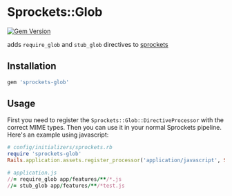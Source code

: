 # Sprockets::Glob

[![Gem Version](https://badge.fury.io/rb/sprockets-glob.svg)](https://badge.fury.io/rb/sprockets-glob)

adds `require_glob` and `stub_glob` directives to [sprockets](https://github.com/rails/sprockets)

## Installation

```rb
gem 'sprockets-glob'
```

## Usage

First you need to register the `Sprockets::Glob::DirectiveProcessor` with the correct MIME types.
Then you can use it in your normal Sprockets pipeline. Here's an example using javascript:

```rb
# config/initializers/sprockets.rb
require 'sprockets-glob'
Rails.application.assets.register_processor('application/javascript', Sprockets::Glob::DirectiveProcessor)

# application.js
//= require_glob app/features/**/*.js
//= stub_glob app/features/**/*test.js
```
